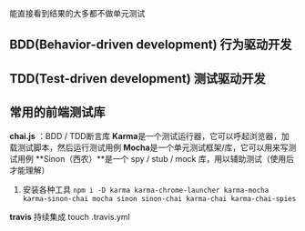 能直接看到结果的大多都不做单元测试
## BDD(Behavior-driven development)  行为驱动开发
## TDD(Test-driven development) 测试驱动开发

## 常用的前端测试库
**chai.js** ：BDD / TDD断言库
**Karma**是一个测试运行器，它可以呼起浏览器，加载测试脚本，然后运行测试用例
**Mocha**是一个单元测试框架/库，它可以用来写测试用例
**Sinon（西农）**是一个 spy / stub / mock 库，用以辅助测试（使用后才能理解）

1. 安装各种工具
`npm i -D karma karma-chrome-launcher karma-mocha karma-sinon-chai mocha sinon sinon-chai karma-chai karma-chai-spies`

**travis** 持续集成
touch .travis.yml